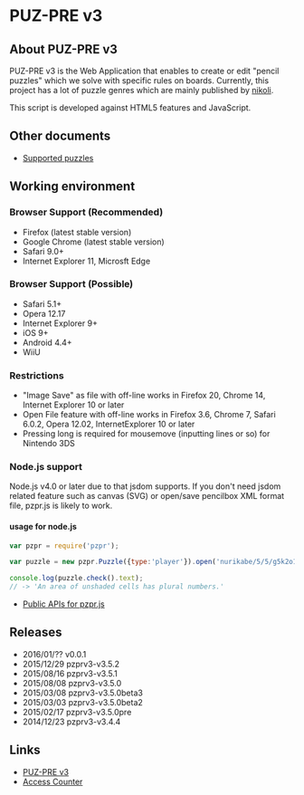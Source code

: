 # PUZ-PRE v3

## About PUZ-PRE v3

PUZ-PRE v3 is the Web Application that enables to create or edit "pencil puzzles" which we solve with specific rules on boards.
Currently, this project has a lot of puzzle genres which are mainly published by [nikoli][].

This script is developed against HTML5 features and JavaScript.

[nikoli]: http://nikoli.co.jp/

## Other documents
* [Supported puzzles](https://github.com/sabo2/pzprv3/blob/develop/docs/SupportedPuzzles.md)

## Working environment

### Browser Support (Recommended)
* Firefox (latest stable version)
* Google Chrome (latest stable version)
* Safari 9.0+
* Internet Explorer 11, Microsft Edge

### Browser Support (Possible)
* Safari 5.1+
* Opera 12.17
* Internet Explorer 9+
* iOS 9+
* Android 4.4+
* WiiU

### Restrictions
* "Image Save" as file with off-line works in Firefox 20, Chrome 14, Internet Explorer 10 or later
* Open File feature with off-line works in Firefox 3.6, Chrome 7, Safari 6.0.2, Opera 12.02, InternetExplorer 10 or later
* Pressing long is required for mousemove (inputting lines or so) for Nintendo 3DS

### Node.js support

Node.js v4.0 or later due to that jsdom supports. If you don't need jsdom related feature such as canvas (SVG) or
open/save pencilbox XML format file, pzpr.js is likely to work.

#### usage for node.js

```js
var pzpr = require('pzpr');

var puzzle = new pzpr.Puzzle({type:'player'}).open('nurikabe/5/5/g5k2o1k3g');

console.log(puzzle.check().text);
// -> 'An area of unshaded cells has plural numbers.'
```

* [Public APIs for pzpr.js](https://github.com/sabo2/pzprv3/blob/develop/docs/PublicAPI.md)

## Releases
* 2016/01/?? v0.0.1
* 2015/12/29 pzprv3-v3.5.2
* 2015/08/16 pzprv3-v3.5.1
* 2015/08/08 pzprv3-v3.5.0
* 2015/03/08 pzprv3-v3.5.0beta3
* 2015/03/03 pzprv3-v3.5.0beta2
* 2015/02/17 pzprv3-v3.5.0pre
* 2014/12/23 pzprv3-v3.4.4

## Links
* [PUZ-PRE v3](http://pzv.jp/index_en.html)
* [Access Counter](http://log.pzv.jp/logview.php)

